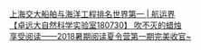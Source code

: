   
[上海交大船舶与海洋工程排名世界第一 | 航运界](http://www.dianyue.me/archives/171/c4n51ek4anl3c4ez/)  
[【卓远大自然科学实验室180730】 吹不灭的蜡烛](http://www.dianyue.me/archives/944/ylejvzk0a9rebqke/)  
[享受阅读——2018暑期阅读夏令营第一期完美收官~](http://www.dianyue.me/archives/292/b0x3nxk10zqdcfcy/)